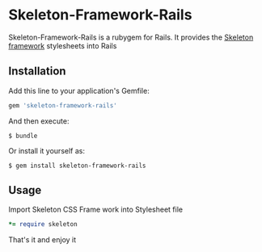 # Skeleton-Framework-Rails

Skeleton-Framework-Rails is a rubygem for Rails.
It provides the [Skeleton framework](https://github.com/skeleton-framework/skeleton-framework) stylesheets into Rails

## Installation

Add this line to your application's Gemfile:

```ruby
gem 'skeleton-framework-rails'
```

And then execute:

    $ bundle

Or install it yourself as:

    $ gem install skeleton-framework-rails

## Usage

Import Skeleton CSS Frame work into Stylesheet file
```ruby
*= require skeleton
```

That's it and enjoy it
